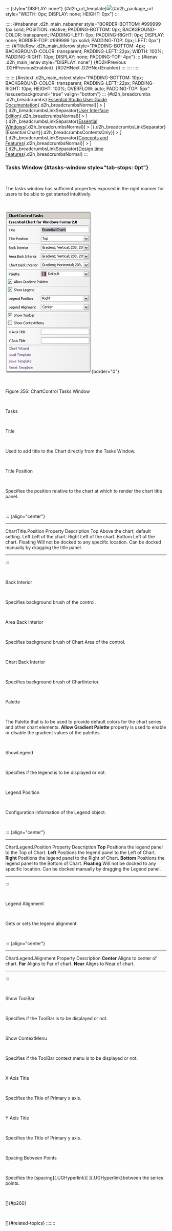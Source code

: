::: {style="DISPLAY: none"}
[](ms-xhelp:///?Id=d2h_url_template){#d2h_url_template}![](!package_url!){#d2h_package_url style="WIDTH: 0px; DISPLAY: none; HEIGHT: 0px"}
:::

::::: {#nsbanner .d2h_main_nsbanner style="BORDER-BOTTOM: #999999 1px solid; POSITION: relative; PADDING-BOTTOM: 0px; BACKGROUND-COLOR: transparent; PADDING-LEFT: 0px; PADDING-RIGHT: 0px; DISPLAY: none; BORDER-TOP: #999999 1px solid; PADDING-TOP: 0px; LEFT: 0px"}
:::: {#TitleRow .d2h_main_titlerow style="PADDING-BOTTOM: 4px; BACKGROUND-COLOR: transparent; PADDING-LEFT: 22px; WIDTH: 100%; PADDING-RIGHT: 10px; DISPLAY: none; PADDING-TOP: 4px"}
::: {#ienav .d2h_main_ienav style="DISPLAY: none"}
[](ms-xhelp:///?Id=91130b86-954c-477e-8c98-bdde079b8908){#D2HPrevious .D2HPreviousEnabled}  [](ms-xhelp:///?Id=83e3685d-2c55-47fc-ae26-fd10167d9886){#D2HNext .D2HNextEnabled}
:::
::::
:::::

::::::: {#nstext .d2h_main_nstext style="PADDING-BOTTOM: 10px; BACKGROUND-COLOR: transparent; PADDING-LEFT: 22px; PADDING-RIGHT: 10px; HEIGHT: 100%; OVERFLOW: auto; PADDING-TOP: 5px" hasuserbackground="true" valign="bottom"}
::: {#d2h_breadcrumbs .d2h_breadcrumbs}
[Essential Studio User Guide Documentation](ms-xhelp:///?Id=12457748-09e3-4d74-a240-8e049cedf030){.d2h_breadcrumbsNormal}[ \> ]{.d2h_breadcrumbsLinkSeparator}[User Interface Edition](ms-xhelp:///?Id=c29296b7-531c-413b-a0ec-488ca1f7f669){.d2h_breadcrumbsNormal}[ \> ]{.d2h_breadcrumbsLinkSeparator}[Essential Windows](ms-xhelp:///?Id=e60759d8-47a4-4570-9d7a-16a68d63f2ea){.d2h_breadcrumbsNormal}[ \> ]{.d2h_breadcrumbsLinkSeparator}[Essential Chart]{.d2h_breadcrumbsContentsOnly}[ \> ]{.d2h_breadcrumbsLinkSeparator}[Concepts and Features](ms-xhelp:///?Id=71321e9c-336c-4c1c-a127-be9f135ad4bb){.d2h_breadcrumbsNormal}[ \> ]{.d2h_breadcrumbsLinkSeparator}[Design time Features](ms-xhelp:///?Id=7e2f536b-e0fc-486e-ae67-859025441eca){.d2h_breadcrumbsNormal}
:::

### Tasks Window {#tasks-window style="tab-stops: 0pt"}

 

The tasks window has sufficient properties exposed in the right manner for users to be able to get started intuitively.

 

![](ImagesExt/image84_382.jpg){border="0"}

 

Figure 356: ChartControl Tasks Window

 

Tasks

 

Title

 

Used to add title to the Chart directly from the Tasks Window.

 

Title Position

 

Specifies the position relative to the chart at which to render the chart title panel.

 

::: {align="center"}
  ------------------------------ --------------------------------------------------------------------------------------------------
  ChartTitle.Position Property   Description
  Top                            Above the chart; default setting.
  Left                           Left of the chart.
  Right                          Left of the chart.
  Bottom                         Left of the chart.
  Floating                       Will not be docked to any specific location. Can be docked manually by dragging the title panel.
  ------------------------------ --------------------------------------------------------------------------------------------------
:::

 

Back Interior

 

Specifies background brush of the control.

 

Area Back Interior

 

Specifies background brush of Chart Area of the control.

 

Chart Back Interior

 

Specifies background brush of ChartInterior.

 

Palette

 

The Palette that is to be used to provide default colors for the chart series and other chart elements. **Allow Gradient Palette** property is used to enable or disable the gradient values of the palettes.

 

ShowLegend

 

Specifies if the legend is to be displayed or not.

 

Legend Position

 

Configuration information of the Legend object.

 

::: {align="center"}
  ------------------------------- ---------------------------------------------------------------------------------------------------
  ChartLegend.Position Property   Description
  **Top**                         Positions the legend panel to the Top of Chart.
  **Left**                        Positions the legend panel to the Left of Chart.
  **Right**                       Positions the legend panel to the Right of Chart.
  **Bottom**                      Positions the legend panel to the Bottom of Chart.
  **Floating**                    Will not be docked to any specific location. Can be docked manually by dragging the Legend panel.
  ------------------------------- ---------------------------------------------------------------------------------------------------
:::

 

Legend Alignment

 

Gets or sets the legend alignment.

 

::: {align="center"}
  -------------------------------- ----------------------------
  ChartLegend.Alignment Property   Description
  **Center**                       Aligns to center of chart.
  **Far**                          Aligns to Far of chart.
  **Near**                         Aligns to Near of chart.
  -------------------------------- ----------------------------
:::

         

Show ToolBar

 

Specifies if the ToolBar is to be displayed or not.

 

Show ContextMenu

 

Specifies if the ToolBar context menu is to be displayed or not.

 

X Axis Title

 

Specifies the Title of Primary x axis.

 

Y Axis Title

 

Specifies the Title of Primary y axis.

 

Spacing Between Points

 

Specifies the [spacing]{.UGHyperlink}[ ]{.UGHyperlink}between the series points.

 

[]{#p260} 

 

[]{#related-topics}
:::::::
